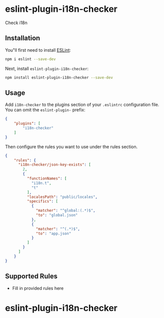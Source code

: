 # eslint-plugin-i18n-checker

Check i18n 

## Installation

You"ll first need to install [ESLint](https://eslint.org/):

```sh
npm i eslint --save-dev
```

Next, install `eslint-plugin-i18n-checker`:

```sh
npm install eslint-plugin-i18n-checker --save-dev
```

## Usage

Add `i18n-checker` to the plugins section of your `.eslintrc` configuration file. You can omit the `eslint-plugin-` prefix:

```json
{
    "plugins": [
        "i18n-checker"
    ]
}
```


Then configure the rules you want to use under the rules section.

```json
{
    "rules": {
      "i18n-checker/json-key-exists": [
        2,
        {
          "functionNames": [
            "i18n.t",
            "t"
          ],
          "localesPath": "public/locales",
          "specifics": [
            {
              "matcher": "^global:(.*)$",
              "to": "global.json"
            },
            {
              "matcher": "^(.*)$",
              "to": "app.json"
            }
          ]
        }
      ]
    }
}
```

## Supported Rules

* Fill in provided rules here


# eslint-plugin-i18n-checker

